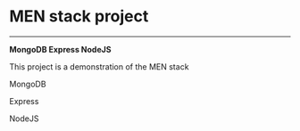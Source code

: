 # MEN stack project

---

**MongoDB Express NodeJS**

This project is a demonstration of the MEN stack

MongoDB

Express

NodeJS
